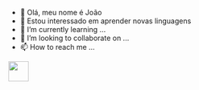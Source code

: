 - 👋 Olá, meu nome é João
- 👀 Estou interessado em aprender novas linguagens
- 🌱 I’m currently learning ...
- 💞️ I’m looking to collaborate on ...
- 📫 How to reach me ...

<img src="https://icongr.am/devicon/python-original-wordmark.svg?size=131&color=currentColor " width="40" height="40"/>
